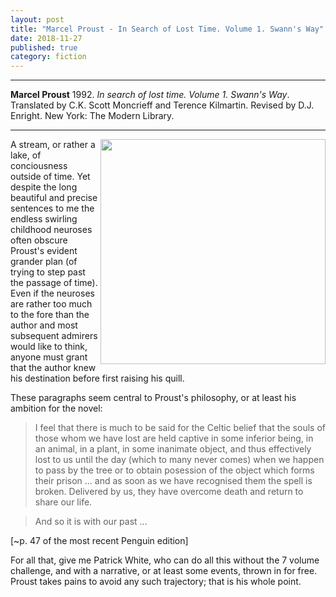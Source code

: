 ```yaml
---
layout: post
title: "Marcel Proust - In Search of Lost Time. Volume 1. Swann's Way"
date: 2018-11-27
published: true
category: fiction
---
```



***
<b>Marcel Proust</b> 1992. _In search of lost time. Volume 1. Swann's Way_. Translated by C.K. Scott Moncrieff and Terence Kilmartin. Revised by D.J. Enright. New York: The Modern Library.

***

<img align="right" width="360" src="https://images.gr-assets.com/books/1352231701l/18796.jpg" alt="">  

A stream, or rather a lake, of conciousness outside of time.  Yet despite the long beautiful and precise sentences to me the endless swirling childhood neuroses often obscure Proust's evident grander plan (of trying to step past the passage of time). Even if the neuroses are rather too much to the fore than the author and most subsequent admirers would like to think, anyone must grant that the author knew his destination before first raising his quill.

These paragraphs seem central to Proust's philosophy, or at least his ambition for the novel:

>I feel that there is much to be said for the Celtic belief that the souls of those whom we have lost are held captive in some inferior being, in an animal, in a plant, in some inanimate object, and thus effectively lost to us until the day (which to many never comes) when we happen to pass by the tree or to obtain posession of the object which forms their prison ... and as soon as we have recognised them the spell is broken.  Delivered by us, they have overcome death and return to share our life.

>And so it is with our past ... 

[~p. 47 of the most recent Penguin edition] 

For all that, give me Patrick White, who can do all this without the 7 volume challenge, and with a narrative, or at least some events, thrown in for free.  Proust takes pains to avoid any such trajectory; that is his whole point.
